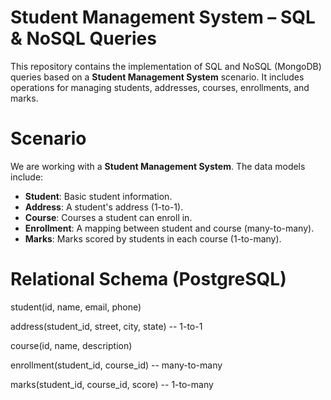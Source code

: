 # Student Management System – SQL & NoSQL Queries

This repository contains the implementation of SQL and NoSQL (MongoDB) queries based on a **Student Management System** scenario. It includes operations for managing students, addresses, courses, enrollments, and marks.

# Scenario

We are working with a **Student Management System**. The data models include:

- **Student**: Basic student information.
- **Address**: A student's address (1-to-1).
- **Course**: Courses a student can enroll in.
- **Enrollment**: A mapping between student and course (many-to-many).
- **Marks**: Marks scored by students in each course (1-to-many).

# Relational Schema (PostgreSQL)

student(id, name, email, phone)

address(student_id, street, city, state)       -- 1-to-1

course(id, name, description)

enrollment(student_id, course_id)              -- many-to-many

marks(student_id, course_id, score)            -- 1-to-many


